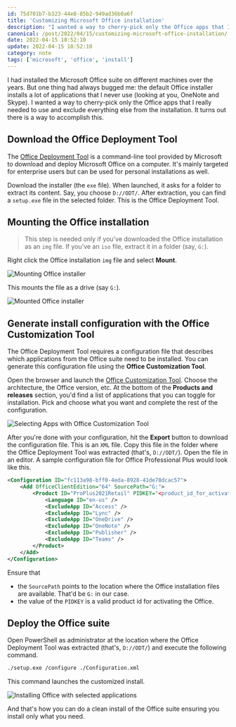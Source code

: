 ```yaml
---
id: 75d701b7-b323-44e8-85b2-949ad36b0a6f
title: 'Customizing Microsoft Office installation'
description: "I wanted a way to cherry-pick only the Office apps that I really needed to use and exclude everything else from the installation. Turns out there is a way to accomplish this."
canonical: /post/2022/04/15/customizing-microsoft-office-installation/
date: 2022-04-15 18:52:10
update: 2022-04-15 18:52:10
category: note
tags: ['microsoft', 'office', 'install']
---
```


I had installed the Microsoft Office suite on different machines over the years. But one thing had always bugged me: the default Office installer installs a lot of applications that I never use (looking at you, OneNote and Skype). I wanted a way to cherry-pick only the Office apps that I really needed to use and exclude everything else from the installation. It turns out there is a way to accomplish this.

## Download the Office Deployment Tool

The [Office Deployment Tool](https://www.microsoft.com/en-us/download/details.aspx?id=49117) is a command-line tool provided by Microsoft to download and deploy Microsoft Office on a computer. It's mainly targeted for enterprise users but can be used for personal installations as well. 

Download the installer (the `exe` file). When launched, it asks for a folder to extract its content. Say, you choose `D://ODT/`. After extraction, you can find a `setup.exe` file in the selected folder. This is the Office Deployment Tool.

## Mounting the Office installation

> This step is needed only if you've downloaded the Office installation as an `img` file. If you've an `iso` file, extract it in a folder (say, `G:`).

Right click the Office installation `img` file and select **Mount**.

![Mounting Office installer](/images/post/2022/2022-04-15-18-52-10-customizing-microsoft-office-installation-01.png)

This mounts the file as a drive (say `G:`).

![Mounted Office installer](/images/post/2022/2022-04-15-18-52-10-customizing-microsoft-office-installation-02.png)

## Generate install configuration with the Office Customization Tool

The Office Deployment Tool requires a configuration file that describes which applications from the Office suite need to be installed. You can generate this configuration file using the **Office Customization Tool**.

Open the browser and launch the [Office Customization Tool](https://config.office.com/deploymentsettings). Choose the architecture, the Office version, etc. At the bottom of the **Products and releases** section, you'd find a list of applications that you can toggle for installation. Pick and choose what you want and complete the rest of the configuration.

![Selecting Apps with Office Customization Tool](/images/post/2022/2022-04-15-18-52-10-customizing-microsoft-office-installation-03.png)

After you're done with your configuration, hit the **Export** button to download the configuration file. This is an `XML` file. Copy this file in the folder where the Office Deployment Tool was extracted (that's, `D://ODT/`). Open the file in an editor. A sample configuration file for Office Professional Plus would look like this.

```xml {2-3} caption='Configuration.xml'
<Configuration ID="fc113a98-bff0-4eda-8928-41de78dcac57">
	<Add OfficeClientEdition="64" SourcePath="G:">
		<Product ID="ProPlus2021Retail" PIDKEY="<product_id_for_activation>">
			<Language ID="en-us" />
			<ExcludeApp ID="Access" />
			<ExcludeApp ID="Lync" />
			<ExcludeApp ID="OneDrive" />
			<ExcludeApp ID="OneNote" />
			<ExcludeApp ID="Publisher" />
			<ExcludeApp ID="Teams" />
		</Product>
	</Add>
</Configuration>
```

Ensure that

- the `SourcePath` points to the location where the Office installation files are available. That'd be `G:` in our case.
- the value of the `PIDKEY` is a valid product id for activating the Office.

## Deploy the Office suite

Open PowerShell as administrator at the location where the Office Deployment Tool was extracted (that's, `D://ODT/`) and execute the following command.

```sh prompt{1}
./setup.exe /configure ./Configuration.xml
```

This command launches the customized install.

![Installing Office with selected applications](/images/post/2022/2022-04-15-18-52-10-customizing-microsoft-office-installation-04.png)

And that's how you can do a clean install of the Office suite ensuring you install only what you need.

